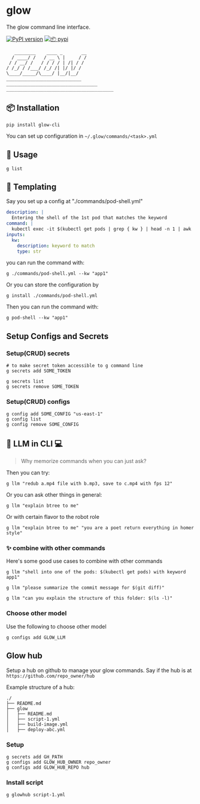 # glow
The glow command line interface.

[![PyPI version](https://img.shields.io/pypi/v/glow-cli)](https://pypi.org/project/glow-cli/)
[![📦 pypi](https://github.com/loopsocial/glow/actions/workflows/publish.yml/badge.svg)](https://github.com/loopsocial/glow/actions/workflows/publish.yml) 

```
   ________    ____ _       __
  / ____/ /   / __ \ |     / /
 / / __/ /   / / / / | /| / /
/ /_/ / /___/ /_/ /| |/ |/ /
\____/_____/\____/ |__/|__/
____________________________
__________________________________
________________________________________
```

## 📦 Installation
```shell
pip install glow-cli
```

You can set up configuration in `~/.glow/commands/<task>.yml`

## 🚀 Usage

```shell
g list
```

## 🦋 Templating
Say you set up a config at "./commands/pod-shell.yml"
```yaml
description: |
  Entering the shell of the 1st pod that matches the keyword
command: |
  kubectl exec -it $(kubectl get pods | grep { kw } | head -n 1 | awk '{print $1}') -- /bin/bash
inputs:
  kw:
    description: keyword to match
    type: str
```

you can run the command with:
```shell
g ./commands/pod-shell.yml --kw "app1"
```

Or you can store the configuration by
```shell
g install ./commands/pod-shell.yml
```

Then you can run the command with:
```shell
g pod-shell --kw "app1"
```

## Setup Configs and Secrets
### Setup(CRUD) secrets
```shell
# to make secret token accessible to g command line
g secrets add SOME_TOKEN

g secrets list
g secrets remove SOME_TOKEN
```
### Setup(CRUD) configs
```shell
g config add SOME_CONFIG "us-east-1"
g config list
g config remove SOME_CONFIG
```

## 🦙 LLM in CLI 💻
> Why memorize commands when you can just ask?


Then you can try:
```shell
g llm "redub a.mp4 file with b.mp3, save to c.mp4 with fps 12"
```

Or you can ask other things in general:
```shell
g llm "explain btree to me"
```

Or with certain flavor to the robot role
```shell
g llm "explain btree to me" "you are a poet return everything in homer style"
```

### ✨ combine with other commands
Here's some good use cases to combine with other commands
```shell
g llm "shell into one of the pods: $(kubectl get pods) with keyword app1"
```

```shell
g llm "please summarize the commit message for $(git diff)"
```

```shell
g llm "can you explain the structure of this folder: $(ls -l)"
```

### Choose other model
Use the following to choose other model
```
g configs add GLOW_LLM
```

## Glow hub
Setup a hub on github to manage your glow commands. Say if the hub is at `https://github.com/repo_owner/hub`

Example structure of a hub:

```
./
├── README.md
├── glow
│   ├── README.md
│   ├── script-1.yml
│   ├── build-image.yml
│   ├── deploy-abc.yml
```

### Setup
```shell
g secrets add GH_PATH
g configs add GLOW_HUB_OWNER repo_owner
g configs add GLOW_HUB_REPO hub
```

### Install script
```shell
g glowhub script-1.yml
```